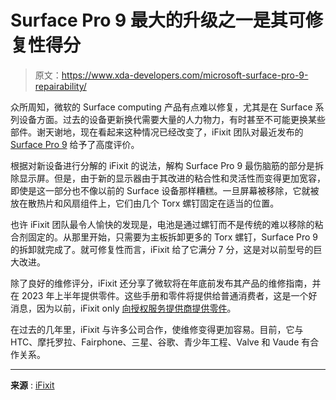 # Surface Pro 9 最大的升级之一是其可修复性得分

> 原文：<https://www.xda-developers.com/microsoft-surface-pro-9-repairability/>

众所周知，微软的 Surface computing 产品有点难以修复，尤其是在 Surface 系列设备方面。过去的设备更新换代需要大量的人力物力，有时甚至不可能更换某些部件。谢天谢地，现在看起来这种情况已经改变了，iFixit 团队对最近发布的 [Surface Pro 9](https://www.xda-developers.com/surface-pro-9-5g-review/) 给予了高度评价。

根据对新设备进行分解的 iFixit 的说法，解构 Surface Pro 9 最伤脑筋的部分是拆除显示屏。但是，由于新的显示器由于其改进的粘合性和灵活性而变得更加宽容，即使是这一部分也不像以前的 Surface 设备那样糟糕。一旦屏幕被移除，它就被放在散热片和风扇组件上，它们由几个 Torx 螺钉固定在适当的位置。

也许 iFixit 团队最令人愉快的发现是，电池是通过螺钉而不是传统的难以移除的粘合剂固定的。从那里开始，只需要为主板拆卸更多的 Torx 螺钉，Surface Pro 9 的拆卸就完成了。就可修复性而言，iFixit 给了它满分 7 分，这是对以前型号的巨大改进。

除了良好的维修评分，iFixit 还分享了微软将在年底前发布其产品的维修指南，并在 2023 年上半年提供零件。这些手册和零件将提供给普通消费者，这是一个好消息，因为以前，iFixit only [向授权服务提供商提供零件](https://www.xda-developers.com/microsoft-ifixit-launch-surface-repair-tools/)。

在过去的几年里，iFixit 与许多公司合作，使维修变得更加容易。目前，它与 HTC、摩托罗拉、Fairphone、三星、谷歌、青少年工程、Valve 和 Vaude 有合作关系。

* * *

**来源** : [iFixit](https://www.youtube.com/watch?v=bGP1pO8nGDc)